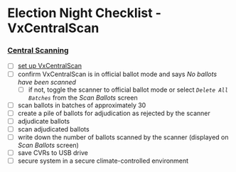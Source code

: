 # Election Night Checklist - VxCentralScan

### [Central Scanning](scanning-ballots.md)

* [ ] [set up VxCentralScan](vxcentralscan-hardware-setup.md)
* [ ] confirm VxCentralScan is in official ballot mode and says _No ballots have been scanned_
  * [ ] if not, toggle the scanner to official ballot mode or select _`Delete All Batches`_ from the _Scan Ballots_ screen
* [ ] scan ballots in batches of approximately 30
* [ ] create a pile of ballots for adjudication as rejected by the scanner
* [ ] adjudicate ballots
* [ ] scan adjudicated ballots
* [ ] write down the number of ballots scanned by the scanner (displayed on _Scan Ballots_ screen)
* [ ] save CVRs to USB drive
* [ ] secure system in a secure climate-controlled environment
